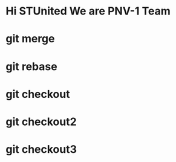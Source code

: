 # Hi STUnited We are PNV-1 Team

# git merge

# git rebase

# git checkout

# git checkout2

# git checkout3

